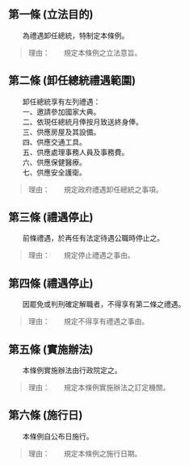 第一條 (立法目的)
-----------------
　　為禮遇卸任總統，特制定本條例。  
> 理由：　　規定本條例之立法意旨。



第二條 (卸任總統禮遇範圍)
-------------------------
　　卸任總統享有左列禮遇：  
　　一、邀請參加國家大典。  
　　二、依現任總統月俸按月致送終身俸。  
　　三、供應房屋及其設備。  
　　四、供應交通工具。  
　　五、供應處理事務人員及事務費。  
　　六、供應保健醫療。  
　　七、供應安全護衛。  
> 理由：　　規定政府禮遇卸任總統之事項。



第三條 (禮遇停止)
-----------------
　　前條禮遇，於再任有法定待遇公職時停止之。  
> 理由：　　規定停止禮遇之事由。



第四條 (禮遇停止)
-----------------
　　因罷免或判刑確定解職者，不得享有第二條之禮遇。  
> 理由：　　規定不得享有禮遇之事由。



第五條 (實施辦法)
-----------------
　　本條例實施辦法由行政院定之。  
> 理由：　　規定本條例實施辦法之訂定機關。



第六條 (施行日)
---------------
　　本條例自公布日施行。  
> 理由：　　規定本條例之施行日期。